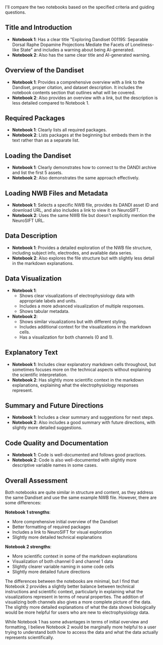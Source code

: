 I'll compare the two notebooks based on the specified criteria and guiding questions.

## Title and Introduction
- **Notebook 1**: Has a clear title "Exploring Dandiset 001195: Separable Dorsal Raphe Dopamine Projections Mediate the Facets of Loneliness-like State" and includes a warning about being AI-generated.
- **Notebook 2**: Also has the same clear title and AI-generated warning.

## Overview of the Dandiset
- **Notebook 1**: Provides a comprehensive overview with a link to the Dandiset, proper citation, and dataset description. It includes the notebook contents section that outlines what will be covered.
- **Notebook 2**: Also provides an overview with a link, but the description is less detailed compared to Notebook 1.

## Required Packages
- **Notebook 1**: Clearly lists all required packages.
- **Notebook 2**: Lists packages at the beginning but embeds them in the text rather than as a separate list.

## Loading the Dandiset
- **Notebook 1**: Clearly demonstrates how to connect to the DANDI archive and list the first 5 assets.
- **Notebook 2**: Also demonstrates the same approach effectively.

## Loading NWB Files and Metadata
- **Notebook 1**: Selects a specific NWB file, provides its DANDI asset ID and download URL, and also includes a link to view it on NeuroSIFT.
- **Notebook 2**: Uses the same NWB file but doesn't explicitly mention the NeuroSIFT URL.

## Data Description
- **Notebook 1**: Provides a detailed exploration of the NWB file structure, including subject info, electrodes, and available data series.
- **Notebook 2**: Also explores the file structure but with slightly less detail in the markdown explanations.

## Data Visualization
- **Notebook 1**: 
  - Shows clear visualizations of electrophysiology data with appropriate labels and units.
  - Includes a more advanced visualization of multiple responses.
  - Shows tabular metadata.
- **Notebook 2**: 
  - Shows similar visualizations but with different styling.
  - Includes additional context for the visualizations in the markdown cells.
  - Has a visualization for both channels (0 and 1).

## Explanatory Text
- **Notebook 1**: Includes clear explanatory markdown cells throughout, but sometimes focuses more on the technical aspects without explaining the scientific interpretation.
- **Notebook 2**: Has slightly more scientific context in the markdown explanations, explaining what the electrophysiology responses represent.

## Summary and Future Directions
- **Notebook 1**: Includes a clear summary and suggestions for next steps.
- **Notebook 2**: Also includes a good summary with future directions, with slightly more detailed suggestions.

## Code Quality and Documentation
- **Notebook 1**: Code is well-documented and follows good practices.
- **Notebook 2**: Code is also well-documented with slightly more descriptive variable names in some cases.

## Overall Assessment

Both notebooks are quite similar in structure and content, as they address the same Dandiset and use the same example NWB file. However, there are some differences:

**Notebook 1 strengths**:
- More comprehensive initial overview of the Dandiset
- Better formatting of required packages
- Includes a link to NeuroSIFT for visual exploration
- Slightly more detailed technical explanations

**Notebook 2 strengths**:
- More scientific context in some of the markdown explanations
- Visualization of both channel 0 and channel 1 data
- Slightly clearer variable naming in some code cells
- Slightly more detailed future directions

The differences between the notebooks are minimal, but I find that Notebook 2 provides a slightly better balance between technical instructions and scientific context, particularly in explaining what the visualizations represent in terms of neural properties. The addition of visualizing both channels also gives a more complete picture of the data. The slightly more detailed explanations of what the data shows biologically would be more helpful for users who are new to electrophysiology data.

While Notebook 1 has some advantages in terms of initial overview and formatting, I believe Notebook 2 would be marginally more helpful to a user trying to understand both how to access the data and what the data actually represents scientifically.